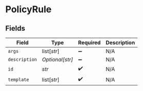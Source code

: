 # PolicyRule


## Fields

| Field              | Type               | Required           | Description        |
| ------------------ | ------------------ | ------------------ | ------------------ |
| `args`             | list[*str*]        | :heavy_minus_sign: | N/A                |
| `description`      | *Optional[str]*    | :heavy_minus_sign: | N/A                |
| `id`               | *str*              | :heavy_check_mark: | N/A                |
| `template`         | list[*str*]        | :heavy_check_mark: | N/A                |